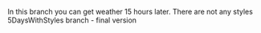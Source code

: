 In this branch you can get weather 15 hours later. There are not any styles
5DaysWithStyles branch - final version

